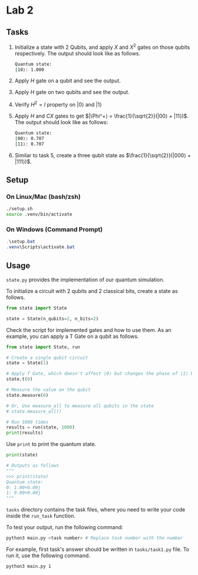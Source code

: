 # Lab 2

## Tasks

1. Initialize a state with 2 Qubits, and apply $X$ and $X^2$ gates on those qubits respectively. The output should look like as follows.

    ```bash
    Quantum state:
    |10⟩: 1.000
    ```

2. Apply $H$ gate on a qubit and see the output.

3. Apply $H$ gate on two qubits and see the output.

4. Verify $H^2 = I$ property on $|0⟩$ and $|1⟩$

5. Apply $H$ and $CX$ gates to get $|\Phi^+⟩ = \frac{1}{\sqrt{2}}(|00⟩ + |11⟩)$. The output should look like as follows:

    ```bash
    Quantum state:
    |00⟩: 0.707
    |11⟩: 0.707
    ```

6. Similar to task 5, create a three qubit state as $\frac{1}{\sqrt{2}}(|000⟩ + |111⟩)$.

## Setup

### On Linux/Mac (bash/zsh)

```bash
./setup.sh
source .venv/bin/activate
```

### On Windows (Command Prompt)

```powershell
.\setup.bat
.venv\Scripts\activate.bat
```

## Usage

`state.py` provides the implementation of our quantum simulation.

To initialize a circuit with 2 qubits and 2 classical bits, create a state as follows.

```python
from state import State

state = State(n_qubits=2, n_bits=2)
```

Check the script for implemented gates and how to use them. As an example, you can apply a T Gate on a qubit as follows.

```python
from state import State, run

# Create a single qubit circuit
state = State(1)

# Apply T Gate, which doesn't affect |0⟩ but changes the phase of |1⟩ by pi/4
state.t(0)

# Measure the value on the qubit
state.measure(0)

# Or, Use measure_all to measure all qubits in the state
# state.measure_all()

# Run 1000 times
results = run(state, 1000)
print(results)
```

Use `print` to print the quantum state.

```python
print(state)

# Outputs as follows
"""
>>> print(state)
Quantum state:
0: 1.00+0.00j
1: 0.00+0.00j
"""
```

`tasks` directory contains the task files, where you need to write your code inside the `run_task` function.

To test your output, run the following command:

```bash
python3 main.py <task number> # Replace task number with the number
```

For example, first task's answer should be written in `tasks/task1.py` file. To run it, use the following command.

```bash
python3 main.py 1
```

